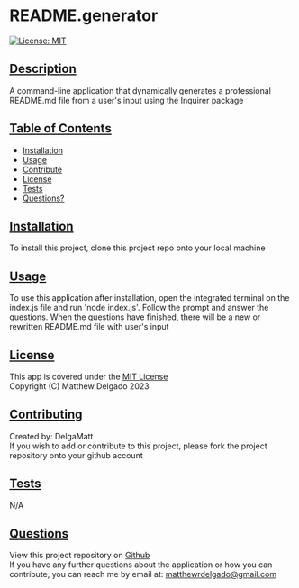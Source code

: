 # README.generator
  [![License: MIT](https://img.shields.io/badge/License-MIT-yellow.svg)](https://opensource.org/licenses/MIT)
  ## <ins>Description
  A command-line application that dynamically generates a professional README.md file from a user's input using the Inquirer package
  ## <ins>Table of Contents
  - [Installation](#installation)
  - [Usage](#usage)
  - [Contribute](#contributing)
  - [License](#license)
  - [Tests](#tests)
  - [Questions?](#questions)
  ## <ins>Installation
  To install this project, clone this project repo onto your local machine
  ## <ins>Usage
  To use this application after installation, open the integrated terminal on the index.js file and run 'node index.js'. Follow the prompt and answer the questions. When the questions have finished, there will be a new or rewritten README.md file with user's input
  ## <ins>License
  This app is covered under the [MIT License](https://opensource.org/licenses/MIT)<br>
  Copyright (C) Matthew Delgado 2023
  ## <ins>Contributing
  Created by:
  DelgaMatt
  <br>
  If you wish to add or contribute to this project, please fork the project repository onto your github account
  ## <ins>Tests
  N/A
  ## <ins>Questions
  View this project repository on [Github](https://github.com/DelgaMatt)<br>
  If you have any further questions about the application or how you can contribute, you can reach me by email at: matthewrdelgado@gmail.com
